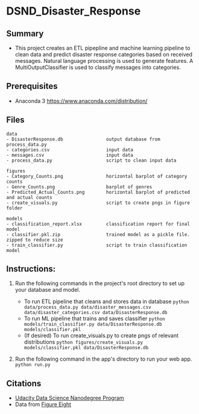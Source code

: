 # DSND_Disaster_Response

## Summary
- This project creates an ETL pipepline and machine learning pipeline to clean data and predict disaster response categories based on received messages. Natural language processing is used to generate features. A MultiOutputClassifier is used to classify messages into categories.


## Prerequisites 
- Anaconda 3 https://www.anaconda.com/distribution/


## Files
```
data
- DisasterResponse.db                output database from process_data.py
- categories.csv                     input data
- messages.csv                       input data
- process_data.py                    script to clean input data

figures
- Category_Counts.png                horizontal barplot of category counts
- Genre_Counts.png                   barplot of genres
- Predicted_Actual_Counts.png        horizontal barplot of predicted and actual counts
- create_visuals.py                  script to create pngs in figure folder

models
- classification_report.xlsx         classification report for final model
- classifier.pkl.zip                 trained model as a pickle file. zipped to reduce size
- train_classifier.py                script to train classification model 

```


## Instructions:
1. Run the following commands in the project's root directory to set up your database and model.

    - To run ETL pipeline that cleans and stores data in database
        `python data/process_data.py data/disaster_messages.csv data/disaster_categories.csv data/DisasterResponse.db`
    - To run ML pipeline that trains and saves classifier
        `python models/train_classifier.py data/DisasterResponse.db models/classifier.pkl`
    - (If desired) To run create_visuals.py to create pngs of relevant distributions
    	`python figures/create_visuals.py models/classifier.pkl data/DisasterResponse.db`

2. Run the following command in the app's directory to run your web app.
    `python run.py`


## Citations 
- [Udacity Data Science Nanodegree Program](https://www.udacity.com/course/data-scientist-nanodegree--nd025)
- Data from [Figure Eight](https://www.figure-eight.com/)





